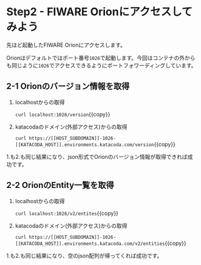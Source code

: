 # Step2 - FIWARE Orionにアクセスしてみよう

先ほど起動したFIWARE Orionにアクセスします。

Orionはデフォルトではポート番号`1026`で起動します。今回はコンテナの外からも同じように`1026`でアクセスできるようにポートフォワーディングしています。

## 2-1 Orionのバージョン情報を取得

1. localhostからの取得

   `curl localhost:1026/version`{{copy}}

2. katacodaのドメイン(外部アクセス)からの取得

   `curl https://[[HOST_SUBDOMAIN]]-1026-[[KATACODA_HOST]].environments.katacoda.com/version`{{copy}}

1.も2.も同じ結果になり、json形式でOrionのバージョン情報が取得できれば成功です。

## 2-2 OrionのEntity一覧を取得

1. localhostからの取得

   `curl localhost:1026/v2/entites`{{copy}}

2. katacodaのドメイン(外部アクセス)からの取得

   `curl https://[[HOST_SUBDOMAIN]]-1026-[[KATACODA_HOST]].environments.katacoda.com/v2/entities`{{copy}}

1.も2.も同じ結果になり、空のjson配列が帰ってくれば成功です。
